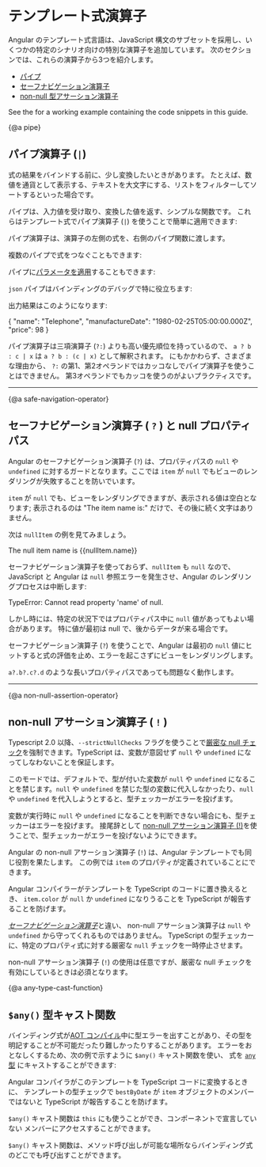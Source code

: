 <!-- {@a expression-operators} -->

# テンプレート式演算子

Angular のテンプレート式言語は、JavaScript 構文のサブセットを採用し、いくつかの特定のシナリオ向けの特別な演算子を追加しています。
次のセクションでは、これらの演算子から3つを紹介します。

* [パイプ](guide/template-expression-operators#pipe)
* [セーフナビゲーション演算子](guide/template-expression-operators#safe-navigation-operator)
* [non-null 型アサーション演算子](guide/template-expression-operators#non-null-assertion-operator)

<div class="alert is-helpful">

See the <live-example></live-example> for a working example containing the code snippets in this guide.

</div>

{@a pipe}

## パイプ演算子 (`|`)

式の結果をバインドする前に、少し変換したいときがあります。
たとえば、数値を通貨として表示する、テキストを大文字にする、リストをフィルターしてソートするといった場合です。

パイプは、入力値を受け取り、変換した値を返す、シンプルな関数です。
これらはテンプレート式でパイプ演算子 (`|`) を使うことで簡単に適用できます:

<code-example path="template-expression-operators/src/app/app.component.html" region="uppercase-pipe" header="src/app/app.component.html"></code-example>

パイプ演算子は、演算子の左側の式を、右側のパイプ関数に渡します。

複数のパイプで式をつなぐこともできます:

<code-example path="template-expression-operators/src/app/app.component.html" region="pipe-chain" header="src/app/app.component.html"></code-example>

パイプに[パラメータを適用](guide/pipes#parameterizing-a-pipe)することもできます:

<code-example path="template-expression-operators/src/app/app.component.html" region="date-pipe" header="src/app/app.component.html"></code-example>

`json` パイプはバインディングのデバッグで特に役立ちます:

<code-example path="template-expression-operators/src/app/app.component.html" region="json-pipe" header="src/app/app.component.html"></code-example>

出力結果はこのようになります:

<code-example language="json">
  { "name": "Telephone",
    "manufactureDate": "1980-02-25T05:00:00.000Z",
    "price": 98 }
</code-example>

<div class="alert is-helpful">

パイプ演算子は三項演算子 (`?:`) よりも高い優先順位を持っているので、
`a ? b : c | x` は `a ? b : (c | x)` として解釈されます。
にもかかわらず、さまざまな理由から、
`?:` の第1、第2オペランドではカッコなしでパイプ演算子を使うことはできません。
第3オペランドでもカッコを使うのがよいプラクティスです。

</div>


<hr/>

{@a safe-navigation-operator}

## セーフナビゲーション演算子 ( `?` ) と null プロパティパス

Angular のセーフナビゲーション演算子 (`?`) は、プロパティパスの `null` や `undefined`
に対するガードとなります。ここでは `item` が `null` でもビューのレンダリングが失敗することを防いでいます。

<code-example path="template-expression-operators/src/app/app.component.html" region="safe" header="src/app/app.component.html"></code-example>

`item` が `null` でも、ビューをレンダリングできますが、表示される値は空白となります; 表示されるのは "The item name is:" だけで、その後に続く文字はありません。

次は `nullItem` の例を見てみましょう。

<code-example language="html">
  The null item name is {{nullItem.name}}
</code-example>

セーフナビゲーション演算子を使っておらず、`nullItem` も `null` なので、JavaScript と Angular は `null` 参照エラーを発生させ、Angular のレンダリングプロセスは中断します:

<code-example language="bash">
  TypeError: Cannot read property 'name' of null.
</code-example>

しかし時には、特定の状況下ではプロパティパス中に
`null` 値があってもよい場合があります。
特に値が最初は null で、後からデータが来る場合です。

セーフナビゲーション演算子 (`?`) を使うことで、Angular は最初の `null` 値にヒットすると式の評価を止め、エラーを起こさずにビューをレンダリングします。

`a?.b?.c?.d` のような長いプロパティパスであっても問題なく動作します。


<hr/>

{@a non-null-assertion-operator}

## non-null アサーション演算子 ( `!` )

Typescript 2.0 以降、`--strictNullChecks` フラグを使うことで[厳密な null チェック](http://www.typescriptlang.org/docs/handbook/release-notes/typescript-2-0.html "Strict null checking in TypeScript")を強制できます。TypeScript は、変数が意図せず `null` や `undefined` になってしなわないことを保証します。

このモードでは、デフォルトで、型が付いた変数が `null` や `undefined` になることを禁じます。`null` や `undefined` を禁じた型の変数に代入しなかったり、`null` や `undefined` を代入しようとすると、型チェッカーがエラーを投げます。

変数が実行時に `null` や `undefined` になることを判断できない場合にも、型チェッカーはエラーを投げます。
接尾辞として [non-null アサーション演算子 (!)](http://www.typescriptlang.org/docs/handbook/release-notes/typescript-2-0.html#non-null-assertion-operator "Non-null assertion operator")を使うことで、型チェッカーがエラーを投げないようにできます。

Angular の non-null アサーション演算子 (`!`) は、Angular テンプレートでも同じ役割を果たします。
この例では `item` のプロパティが定義されていることにできます。

<code-example path="template-expression-operators/src/app/app.component.html" region="non-null" header="src/app/app.component.html"></code-example>

Angular コンパイラーがテンプレートを TypeScript のコードに置き換えるとき、
`item.color` が `null` か `undefined` になりうることを TypeScript が報告することを防げます。

[_セーフナビゲーション演算子_](guide/template-expression-operators#safe-navigation-operator "Safe navigation operator (?)")と違い、
non-null アサーション演算子は `null` や `undefined` から守ってくれるものではありません。
TypeScript の型チェッカーに、特定のプロパティ式に対する厳密な `null` チェックを一時停止させます。

non-null アサーション演算子 (`!`) の使用は任意ですが、厳密な null チェックを有効にしているときは必須となります。

{@a any-type-cast-function}

## `$any()` 型キャスト関数

バインディング式が[AOT コンパイル](guide/aot-compiler)中に型エラーを出すことがあり、その型を明記することが不可能だったり難しかったりすることがあります。
エラーをおとなしくするため、次の例で示すように `$any()` キャスト関数を使い、
式を [`any` 型](http://www.typescriptlang.org/docs/handbook/basic-types.html#any) にキャストすることができます:

<code-example path="built-in-template-functions/src/app/app.component.html" region="any-type-cast-function-1" header="src/app/app.component.html"></code-example>

Angular コンパイラがこのテンプレートを TypeScript コードに変換するときに、
テンプレートの型チェックで `bestByDate` が `item`
オブジェクトのメンバーではないと TypeScript が報告することを防げます。

`$any()` キャスト関数は `this` にも使うことができ、コンポーネントで宣言していない
メンバーにアクセスすることができます。

<code-example path="built-in-template-functions/src/app/app.component.html" region="any-type-cast-function-2" header="src/app/app.component.html"></code-example>

`$any()` キャスト関数は、メソッド呼び出しが可能な場所ならバインディング式のどこでも呼び出すことができます。

